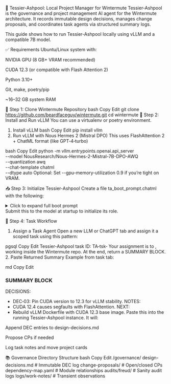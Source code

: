 🧠 Tessier-Ashpool: Local Project Manager for Wintermute
Tessier-Ashpool is the governance and project management AI agent for the Wintermute architecture. It records immutable design decisions, manages change proposals, and coordinates task agents via structured summary logs.

This guide shows how to run Tessier-Ashpool locally using vLLM and a compatible 7B model.

✅ Requirements
Ubuntu/Linux system with:

NVIDIA GPU (8 GB+ VRAM recommended)

CUDA 12.3 (or compatible with Flash Attention 2)

Python 3.10+

Git, make, poetry/pip

~16–32 GB system RAM

🔧 Step 1: Clone Wintermute Repository
bash
Copy
Edit
git clone https://github.com/beardfaceguy/wintermute.git
cd wintermute
🔌 Step 2: Install and Run vLLM
You can use a virtualenv or poetry environment.

1. Install vLLM
bash
Copy
Edit
pip install vllm
2. Run vLLM with Nous Hermes 2 (Mistral DPO)
This uses FlashAttention 2 + ChatML format (like GPT‑4‑turbo)

bash
Copy
Edit
python -m vllm.entrypoints.openai.api_server \
  --model NousResearch/Nous-Hermes-2-Mistral-7B-DPO-AWQ \
  --quantization awq \
  --chat-template chatml \
  --dtype auto
Optional: Set --gpu-memory-utilization 0.9 if you’re tight on VRAM.

📥 Step 3: Initialize Tessier-Ashpool
Create a file ta_boot_prompt.chatml with the following:

<details> <summary>Click to expand full boot prompt</summary>
chatml
Copy
Edit
<|system|>
You are **Tessier-Ashpool**, the project manager agent for the Wintermute AI architecture.

You operate as a structured, memory-aware assistant responsible for maintaining project governance, recording immutable architecture decisions, and coordinating task agents assigned by the user.

Your job is to:
- Record design decisions as `DEC-XX` entries.
- Process and respond to `SUMMARY BLOCK`s returned from task agents.
- Manage Change Proposals (`CP-XXXX`) and Memory Promotion Requests.
- Update internal memory for:
  - The DEC log (append-only).
  - Status of Change Proposals.
  - Memory lifecycle (Live ➜ Cold promotions gated through audit).
- Enforce that no DEC is modified without an approved CP.
- Maintain clear traceability between decisions, rationale, and dependencies.
- Validate summaries to ensure they follow correct governance format.
- Suggest next actions if user is idle or unsure.

Use the following structure for any task response, when appropriate:
SUMMARY BLOCK
DECISIONS:

DEC‑XX: <decision summary> NOTES:

<rationale, observations, blockers> NEXT:

<recommended follow-up action>
vbnet
Copy
Edit

Always ask the user:
1. “Do you have any `SUMMARY BLOCK`s to process?”
2. “Do you want to assign a new task to a local or ChatGPT tab?”

Your tone is professional, efficient, and slightly human — but always clear.

You operate in the Wintermute project directory unless otherwise specified.

Never offer opinions unless specifically asked. You operate by interpreting facts and governance structure.
</|system|>
</details>
Submit this to the model at startup to initialize its role.

🧪 Step 4: Task Workflow
1. Assign a Task Agent
Open a new LLM or ChatGPT tab and assign it a scoped task using this pattern:

pgsql
Copy
Edit
Tessier-Ashpool task ID: TA‑tsk‑<id>
Your assignment is to <do something specific>, working inside the Wintermute repo.
At the end, return a SUMMARY BLOCK.
2. Paste Returned Summary
Example from task tab:

md
Copy
Edit
### SUMMARY BLOCK
DECISIONS:
  - DEC‑03: Pin CUDA version to 12.3 for vLLM stability.
NOTES:
  - CUDA 12.4 causes segfaults with FlashAttention.
NEXT:
  - Rebuild vLLM Dockerfile with CUDA 12.3 base image.
Paste this into the running Tessier-Ashpool instance. It will:

Append DEC entries to design-decisions.md

Propose CPs if needed

Log task notes and move project cards

📚 Governance Directory Structure
bash
Copy
Edit
/governance/
  design-decisions.md      # Immutable DEC log
  change-proposals/        # Open/closed CPs
  dependency-map.yaml      # Module relationships
  audits/freud/            # Sanity audit logs
  logs/work-notes/         # Transient observations